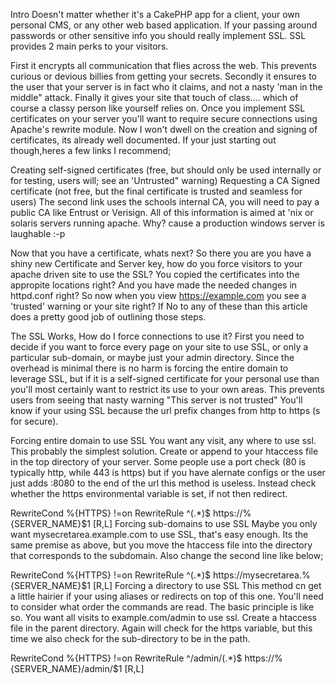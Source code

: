 Intro
Doesn't matter whether it's a CakePHP app for a client, your own personal CMS, or any other web based application. If your passing around passwords or other sensitive info you should really implement SSL. SSL provides 2 main perks to your visitors.

First it encrypts all communication that flies across the web. This prevents curious or devious billies from getting your secrets.
Secondly it ensures to the user that your server is in fact who it claims, and not a nasty 'man in the middle" attack.
Finally it gives your site that touch of class.... which of course a classy person like yourself relies on.
Once you implement SSL certificates on your server you'll want to require secure connections using Apache's rewrite module. Now I won't dwell on the creation and signing of certificates, its already well documented.  If your just starting out though,heres a few links I recommend;

Creating self-signed certificates (free, but should only be used internally or for testing, users will; see an 'Untrusted" warning)
Requesting a CA Signed certificate (not free, but the final certificate is trusted and seamless for users)
The second link uses the schools internal CA, you will need to pay a public CA like Entrust or Verisign. All of this information is aimed at 'nix or solaris servers running apache. Why? cause a production windows server is laughable :-p

Now that you have a certificate, whats next?
So there you are you have a shiny new Certificate and Server key, how do you force visitors to your apache driven site to use the SSL? You copied the certificates into the appropite locations right? And you have made the needed changes in httpd.conf right? So now when you view https://example.com you see a 'trusted' warning or your site right? If No to any of these than this article does a pretty good job of outlining those steps.

The SSL Works, How do I force connections to use it?
First you need to decide if you want to force every page on your site to use SSL, or only a particular sub-domain, or maybe just your admin directory.  Since the overhead is minimal there is no harm is forcing the entire domain to leverage SSL, but if it is a self-signed certificate for your personal use than you'll most certainly want to restrict its use to your own areas. This prevents users from seeing that nasty warning "This server is not trusted" You'll know if your using SSL because the url prefix changes from http to https (s for secure).

Forcing entire domain to use SSL
You want any visit, any where to use ssl. This probably the simplest solution. Create or append to your htaccess file in the top directory of your server. Some people use a port check (80 is typically http, while 443 is https) but if you have alernate configs or the user just adds :8080 to the end of the url this method is useless. Instead check whether the https environmental variable is set, if not then redirect.

RewriteCond %{HTTPS} !=on
RewriteRule ^(.*)$ https://%{SERVER_NAME}$1 \[R,L\]
Forcing sub-domains to use SSL
Maybe you only want mysecretarea.example.com to use SSL, that's easy enough. Its the same premise as above, but you move the htaccess file into the directory that corresponds to the subdomain. Also change the second line like below;

RewriteCond %{HTTPS} !=on
RewriteRule ^(.*)$ https://mysecretarea.%{SERVER_NAME}$1 \[R,L\]
Forcing a directory to use SSL
This method cn get a little hairier if your using aliases or redirects on top of this one. You'll need to consider what order the commands are read. The basic principle is like so.  You want all visits to example.com/admin to use ssl. Create a htaccess file in the parent directory.  Again will check for the https variable, but this time we also check for the sub-directory to be in the path.

RewriteCond %{HTTPS} !=on
RewriteRule ^/admin/(.*)$ https://%{SERVER_NAME}/admin/$1 \[R,L\]